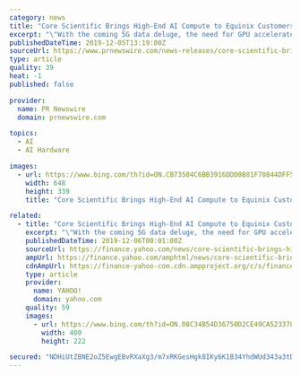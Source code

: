 ```yaml
---
category: news
title: "Core Scientific Brings High-End AI Compute to Equinix Customers"
excerpt: "\"With the coming 5G data deluge, the need for GPU accelerated software will become paramount,\" said Ian Ferreira, Chief Product Officer for AI at Core Scientific. \"The increase in data collection and processing is going to be too challenging for traditional CPU-based cloud infrastructure.\" About Core Scientific, https://www.corescientific.com ..."
publishedDateTime: 2019-12-05T13:19:00Z
sourceUrl: https://www.prnewswire.com/news-releases/core-scientific-brings-high-end-ai-compute-to-equinix-customers-300969660.html
type: article
quality: 39
heat: -1
published: false

provider:
  name: PR Newswire
  domain: prnewswire.com

topics:
  - AI
  - AI Hardware

images:
  - url: https://www.bing.com/th?id=ON.CB73504C6BB3916DDD0B81F70844DFF5
    width: 648
    height: 339
    title: "Core Scientific Brings High-End AI Compute to Equinix Customers"

related:
  - title: "Core Scientific Brings High-End AI Compute to Equinix Customers"
    excerpt: "\"With the coming 5G data deluge, the need for GPU accelerated software will become paramount,\" said Ian Ferreira, Chief Product Officer for AI at Core Scientific. \"The increase in data collection ..."
    publishedDateTime: 2019-12-06T00:01:00Z
    sourceUrl: https://finance.yahoo.com/news/core-scientific-brings-high-end-141900174.html
    ampUrl: https://finance.yahoo.com/amphtml/news/core-scientific-brings-high-end-141900174.html
    cdnAmpUrl: https://finance-yahoo-com.cdn.ampproject.org/c/s/finance.yahoo.com/amphtml/news/core-scientific-brings-high-end-141900174.html
    type: article
    provider:
      name: YAHOO!
      domain: yahoo.com
    quality: 59
    images:
      - url: https://www.bing.com/th?id=ON.08C34B54D36750D2CE49CA523378809A
        width: 400
        height: 222

secured: "NDHiUtZBNE2oZ5EwgEBvRXaXg3/m7xRKGesHgk8IKy6K1B34YhdWUd343a3tD1p1b35m8WBsNxuyy4fcRiF3tUHf0qOQFlGKxRRjGs2WkSd+Pr6jUjEOC68i2InAIt5Bu5Q3Ahi6VJ70mmmagJ+vb980BO6/ta5zLqB7kWpfYDv8Xie0w5bkg8F+qeEEL9X26c7o3lxCA+3qQ3ICbTKtYCAQnAlGaS2Grsb5VUcsvcHmd2ShmughBAuB/zJPNYgFlaryfhvMXkobUY/RTcyZXw==;E5NPyxGVEApomsCp+bZXpA=="
---
```


